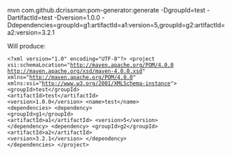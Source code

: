 mvn com.github.dcrissman:pom-generator:generate -DgroupId=test -DartifactId=test -Dversion=1.0.0 -Ddependencies=groupId=g1:artifactId=a1:version=5,groupId=g2:artifactId=a2:version=3.2.1

Will produce:

<code><pre>&lt;?xml version="1.0" encoding="UTF-8"?&gt;
&lt;project xsi:schemaLocation="http://maven.apache.org/POM/4.0.0 http://maven.apache.org/xsd/maven-4.0.0.xsd" xmlns="http://maven.apache.org/POM/4.0.0"
    xmlns:xsi="http://www.w3.org/2001/XMLSchema-instance"&gt;
  &lt;groupId&gt;test&lt;/groupId&gt;
  &lt;artifactId&gt;test&lt;/artifactId&gt;
  &lt;version&gt;1.0.0&lt;/version&gt;
  &lt;name&gt;test&lt;/name&gt;
  &lt;dependencies&gt;
    &lt;dependency&gt;
      &lt;groupId&gt;g1&lt;/groupId&gt;
      &lt;artifactId&gt;a1&lt;/artifactId&gt;
      &lt;version&gt;5&lt;/version&gt;
    &lt;/dependency&gt;
    &lt;dependency&gt;
      &lt;groupId&gt;g2&lt;/groupId&gt;
      &lt;artifactId&gt;a2&lt;/artifactId&gt;
      &lt;version&gt;3.2.1&lt;/version&gt;
    &lt;/dependency&gt;
  &lt;/dependencies&gt;
&lt;/project&gt;</pre></code>
